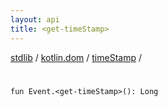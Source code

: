 ```yaml
---
layout: api
title: <get-timeStamp>
---
```

[stdlib](../../index.html) / [kotlin.dom](../index.html) / [timeStamp](index.html) / [<get-timeStamp>](_get-timeStamp_.html)

# <get-timeStamp>

```
fun Event.<get-timeStamp>(): Long
```
